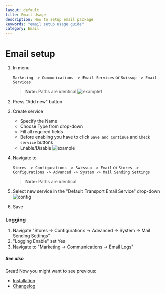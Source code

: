 ```yaml
---
layout: default
title: Email Usage
description: How to setup email package
keywords: "email setup usage guide"
category: Email
---
```


# Email setup

1. In menu

    `Marketing -> Communications -> Email Services` or
    `Swissup -> Email Services.`

    > **Note:** Paths are identical
![example1](https://user-images.githubusercontent.com/412612/40238984-6f0b1262-5abd-11e8-89af-8de7a6a93fa7.png)
 2. Press "Add new" button

 3. Create service
    - Specify the Name
    - Choose Type from drop-down
    - Fill all required fields
    - Before enabling you have to click `Save and Continue` and `Check service` buttons
    - Enable/Disable
![example](https://user-images.githubusercontent.com/412612/40238625-6bdf426c-5abc-11e8-98ca-9b459efa3fa4.png)

 4. Navigate to

    `Stores -> Configurations -> Swissup -> Email` or
    `Stores -> Configurations -> Advanced -> System -> Mail Sending Settings`

    > **Note:** Paths are identical

 5. Select new service in the "Default Transport Email Service" drop-down
 ![config](https://user-images.githubusercontent.com/412612/40239232-2b0aaf5e-5abe-11e8-94c5-b96862d7ccc9.png)

 6. Save


### Logging

 1. Navigate "Stores → Configurations → Advanced → System → Mail Sending Settings"
 2. "Logging Enable" set Yes
 3. Navigate to "Marketing → Communications → Email Logs"

##### See also

Great! Now you might want to see previous:

- [Installation](/m2/extensions/email/installation/)
- [Changelog](/m2/extensions/email/changelog/)
